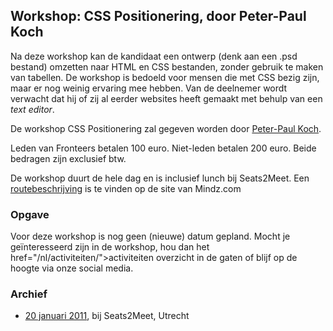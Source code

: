 <h2>Workshop: CSS Positionering, door Peter-Paul Koch</h2>
<p>Na deze workshop kan de kandidaat een ontwerp (denk aan een .psd bestand) omzetten naar HTML en CSS bestanden, zonder gebruik te maken van tabellen. De workshop is bedoeld voor mensen die met CSS bezig zijn, maar er nog weinig ervaring mee hebben. Van de deelnemer wordt verwacht dat hij of zij al eerder websites heeft gemaakt met behulp van een <em>text editor</em>.</p>
<p>De workshop CSS Positionering zal gegeven worden door <a href="http://www.quirksmode.org/about/">Peter-Paul Koch</a>.</p>
<p>Leden van Fronteers betalen 100 euro. Niet-leden betalen 200 euro. Beide bedragen zijn exclusief btw.</p>
<p>De workshop duurt de hele dag en is inclusief lunch bij Seats2Meet. Een <a href="http://www.mindz.com/plazas/Seats2meet_com_Utrecht/pages/Routebeschrijving_en_contact">routebeschrijving</a> is te vinden op de site van Mindz.com</p>
<h3>Opgave</h3>
<p>Voor deze workshop is nog geen (nieuwe) datum gepland. Mocht je geïnteresseerd zijn in de workshop, hou dan het href="/nl/activiteiten/">activiteiten overzicht</a> in de gaten of blijf op de hoogte via onze social media.</p>
<h3>Archief</h3>
<ul>
<li><a href="/nl/workshops-archief/css-positionering-peter-paul-koch/20-januari-2011">20 januari 2011</a>, bij Seats2Meet, Utrecht</li>
</ul>
